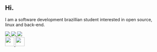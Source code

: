 ## Hi.
I am a software development brazillian student interested in open source, linux and back-end.



<a href="#">
  <img src="https://img.shields.io/badge/Django-092E20?style=for-the-badge&logo=django&logoColor=white">
</a>

<a href="#">
  <img src="https://img.shields.io/badge/Python-14354C?style=for-the-badge&logo=python&logoColor=white">
</a>

<a href="#">
  <img src="https://img.shields.io/badge/Linux-FCC624?style=for-the-badge&logo=linux&logoColor=black">
</a>

<br>

<a href="mailto:romulo.s@escolar.ifrn.edu.br">
  <img src="https://img.shields.io/badge/Gmail-D14836?style=for-the-badge&logo=gmail&logoColor=white" height="30">
</a>
<a href="https://discord.com/users/204698698242981888">
  <img src="https://img.shields.io/badge/Discord-7289DA?style=for-the-badge&logo=discord&logoColor=white" height="30">
</a>
<!--
**rommuloifrn/rommuloifrn** is a ✨ _special_ ✨ repository because its `README.md` (this file) appears on your GitHub profile.

Here are some ideas to get you started:

- 🔭 I’m currently working on ...
- 🌱 I’m currently learning ...
- 👯 I’m looking to collaborate on ...
- 🤔 I’m looking for help with ...
- 💬 Ask me about ...
- 📫 How to reach me: ...
- 😄 Pronouns: ...
- ⚡ Fun fact: ...
-->
